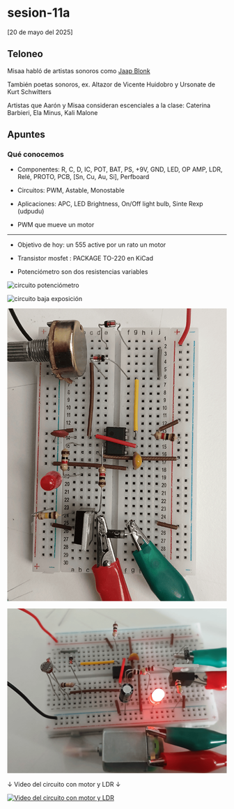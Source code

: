 # sesion-11a

[20 de mayo del 2025]

## Teloneo

Misaa habló de artistas sonoros como [Jaap Blonk](http://www.jaapblonk.com/)

También poetas sonoros, ex. Altazor de Vicente Huidobro y Ursonate de Kurt Schwitters

Artistas que Aarón y Misaa consideran escenciales a la clase: Caterina Barbieri, Ela Minus, Kali Malone

## Apuntes

### Qué conocemos

- Componentes: R, C, D, IC, POT, BAT, PS, +9V, GND, LED, OP AMP, LDR, Relé, PROTO, PCB, [Sn, Cu, Au, Si], Perfboard

- Circuitos: PWM, Astable, Monostable

- Aplicaciones: APC, LED Brightness, On/Off light bulb, Sinte Rexp (udpudu)

- PWM que mueve un motor

***

- Objetivo de hoy: un 555 active por un rato un motor

- Transistor mosfet : PACKAGE TO-220 en KiCad

- Potenciómetro son dos resistencias variables

![circuito potenciómetro](./archivos/potenciometro_1.gif)

![circuito baja exposición](./archivos/potenciometro_2.gif)

![circuito para motor](./archivos/motor_1.png)

![circuito con motor](./archivos/motor_2.png)

&darr; Video del circuito con motor y LDR &darr;

[![Video del circuito con motor y LDR](https://img.youtube.com/vi/V-apsD5WPf8/0.jpg)](https://www.youtube.com/watch?v=V-apsD5WPf8)
